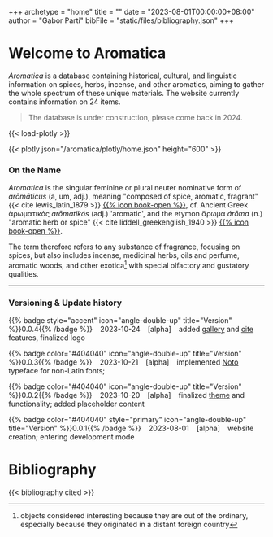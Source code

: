+++
archetype = "home"
title = ""
date = "2023-08-01T00:00:00+08:00"
author = "Gabor Parti"
bibFile = "static/files/bibliography.json"
+++

# Welcome to Aromatica

*Aromatica* is a database containing historical, cultural, and linguistic information on spices, herbs, incense, and other aromatics, aiming to gather the whole spectrum of these unique materials. The website currently contains information on 24 items.

>The database is under construction, please come back in 2024.


{{< load-plotly >}}

{{< plotly json="/aromatica/plotly/home.json" height="600" >}}

<!-- ### Background -->

### On the Name

*Aromatica* is the singular feminine or plural neuter nominative form of *arōmāticus* (a, um, adj.), meaning "composed of spice, aromatic, fragrant" {{< cite lewis_latin_1879 >}} [{{% icon book-open %}}](https://www.perseus.tufts.edu/hopper/text?doc=Perseus:text:1999.04.0059:entry=aromaticus), cf. Ancient Greek ἀρωματικός *arōmatikós* (adj.) 'aromatic', and the etymon ἄρωμα *árōma* (n.) "aromatic herb or spice" {{< cite liddell_greekenglish_1940 >}} [{{% icon book-open %}}](https://www.perseus.tufts.edu/hopper/text?doc=Perseus%3Atext%3A1999.04.0057%3Aentry%3Da%29%2Frwma1).

The term therefore refers to any substance of fragrance, focusing on spices, but also includes incense, medicinal herbs, oils and perfume, aromatic woods, and other exotica[^1] with special olfactory and gustatory qualities. 

[^1]: objects considered interesting because they are out of the ordinary, especially because they originated in a distant foreign country

<!-- Definition -->
<!-- 
### Credits

#### Data

[Plants of the World Online (POWO)](https://powo.science.kew.org/)

World Checklist of Vascular Plants (WCVP)

TDWG

#### Logo

The logo of Aromatica depicts the [Borobodur ship](https://en.wikipedia.org/wiki/Borobudur_ship), an 8th to 9th-century wooden double outrigger Javanese ship carved on the wall of the ꦧꦫꦧꦸꦝꦸꦂ Borobodur temple. The ship is depicted as a symbol of the maritime trade routes of the Indian Ocean, which connected the ancient world and allowed the spread of spices and other aromatics.

#### Fonts

This website uses the [Noto](https://www.youtube.com/watch?v=16_NYHUZ1kM) Sans font commissioned by Google. Privacy: The website hosts these fonts locally, and does not send or receive requests to Google's servers. -->

***

### Versioning \& Update history

<!-- {{% badge style="accent" title="Version" %}}0.1.0{{% /badge %}} &ensp;(2024-06-01) &ensp; [beta] initial development release -->

{{% badge style="accent" icon="angle-double-up" title="Version" %}}0.0.4{{% /badge %}} &ensp; 2023-10-24 &ensp; [alpha] &ensp; added [gallery](https://github.com/liwenyip/hugo-easy-gallery) and [cite](https://github.com/loup-brun/hugo-cite) features, finalized logo

{{% badge color="#404040" icon="angle-double-up" title="Version" %}}0.0.3{{% /badge %}} &ensp; 2023-10-21 &ensp; [alpha] &ensp; implemented [Noto](https://www.monotype.com/resources/case-studies/more-than-800-languages-in-a-single-typeface-creating-noto-for-google) typeface for non-Latin fonts; 

{{% badge color="#404040" icon="angle-double-up" title="Version" %}}0.0.2{{% /badge %}} &ensp; 2023-10-20 &ensp; [alpha] &ensp; finalized [theme](https://mcshelby.github.io/hugo-theme-relearn/index.html) and functionality; added placeholder content

{{% badge color="#404040" style="primary" icon="angle-double-up" title="Version" %}}0.0.1{{% /badge %}} &ensp; 2023-08-01 &ensp; [alpha] &ensp; website creation; entering development mode

# Bibliography

{{< bibliography cited >}}